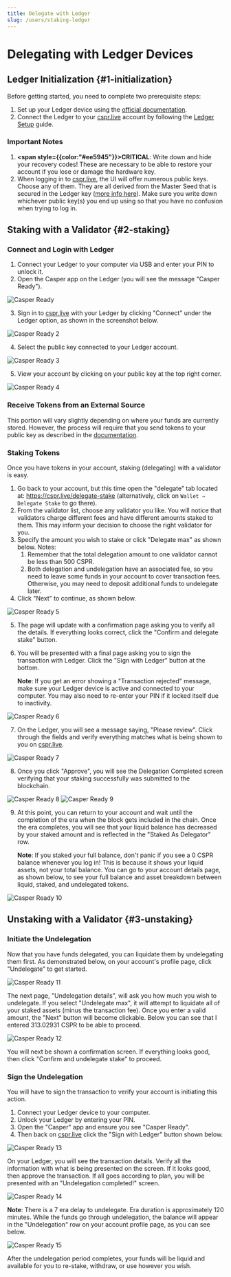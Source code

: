 ```yaml
---
title: Delegate with Ledger
slug: /users/staking-ledger
---
```




# Delegating with Ledger Devices

## Ledger Initialization {#1-initialization}

Before getting started, you need to complete two prerequisite steps:

1. Set up your Ledger device using the [official documentation](https://support.ledger.com/hc/en-us/articles/4416379141009-Casper-CSPR-?docs=true).
2. Connect the Ledger to your [cspr.live](https://cspr.live/) account by following the [Ledger Setup](./ledger-setup.md) guide.

### **Important Notes**

1. **<span style={{color:"#ee5945"}}>CRITICAL</span>**: Write down and hide your recovery codes! These are necessary to be able to restore your account if you lose or damage the hardware key.
2. When logging in to [cspr.live](https://cspr.live/), the UI will offer numerous public keys. Choose any of them. They are all derived from the Master Seed that is secured in the Ledger key ([more info here](https://www.ledger.com/academy/crypto/where-are-my-coins)). Make sure you write down whichever public key(s) you end up using so that you have no confusion when trying to log in.

## Staking with a Validator {#2-staking}

### Connect and Login with Ledger

1. Connect your Ledger to your computer via USB and enter your PIN to unlock it.
2. Open the Casper app on the Ledger (you will see the message "Casper Ready").

![Casper Ready](./_ledger-cspr-live/staking/ledger1.png)

3. Sign in to [cspr.live](https://cspr.live/) with your Ledger by clicking "Connect" under the Ledger option, as shown in the screenshot below.

![Casper Ready 2](./_ledger-cspr-live/staking/ledger2.png)

4. Select the public key connected to your Ledger account.

![Casper Ready 3](./_ledger-cspr-live/staking/ledger3.png)

5. View your account by clicking on your public key at the top right corner.

![Casper Ready 4](./_ledger-cspr-live/staking/ledger4.png)

### Receive Tokens from an External Source

This portion will vary slightly depending on where your funds are currently stored. However, the process will require that you send tokens to your public key as described in the [documentation](./ledger-setup.md#receive-tokens).

### Staking Tokens

Once you have tokens in your account, staking (delegating) with a validator is easy.

1. Go back to your account, but this time open the "delegate" tab located at: https://cspr.live/delegate-stake (alternatively, click on `Wallet ⇒ Delegate Stake` to go there).
2. From the validator list, choose any validator you like. You will notice that validators charge different fees and have different amounts staked to them. This may inform your decision to choose the right validator for you.
3. Specify the amount you wish to stake or click "Delegate max" as shown below. Notes:
   1. Remember that the total delegation amount to one validator cannot be less than 500 CSPR.
   2. Both delegation and undelegation have an associated fee, so you need to leave some funds in your account to cover transaction fees. Otherwise, you may need to deposit additional funds to undelegate later.
4. Click "Next" to continue, as shown below.

![Casper Ready 5](./_ledger-cspr-live/staking/ledger5.png)

5. The page will update with a confirmation page asking you to verify all the details. If everything looks correct, click the "Confirm and delegate stake" button.
6. You will be presented with a final page asking you to sign the transaction with Ledger. Click the "Sign with Ledger" button at the bottom.

    **Note**: If you get an error showing a "Transaction rejected" message, make sure your Ledger device is active and connected to your computer. You may also need to re-enter your PIN if it locked itself due to inactivity.

![Casper Ready 6](./_ledger-cspr-live/staking/ledger6.png)

7. On the Ledger, you will see a message saying, "Please review". Click through the fields and verify everything matches what is being shown to you on [cspr.live](https://cspr.live).

![Casper Ready 7](./_ledger-cspr-live/staking/ledger7.png)

8. Once you click "Approve", you will see the Delegation Completed screen verifying that your staking successfully was submitted to the blockchain.

![Casper Ready 8](./_ledger-cspr-live/staking/ledger8.png)
![Casper Ready 9](./_ledger-cspr-live/staking/ledger9.png)

9. At this point, you can return to your account and wait until the completion of the era when the block gets included in the chain. Once the era completes, you will see that your liquid balance has decreased by your staked amount and is reflected in the "Staked As Delegator" row.

    **Note**: If you staked your full balance, don't panic if you see a 0 CSPR balance whenever you log in! This is because it shows your liquid assets, not your total balance. You can go to your account details page, as shown below, to see your full balance and asset breakdown between liquid, staked, and undelegated tokens.

![Casper Ready 10](./_ledger-cspr-live/staking/ledger10.png)

## Unstaking with a Validator {#3-unstaking}

### Initiate the Undelegation

Now that you have funds delegated, you can liquidate them by undelegating them first. As demonstrated below, on your account's profile page, click "Undelegate" to get started.

![Casper Ready 11](./_ledger-cspr-live/staking/ledger11.png)

The next page, "Undelegation details", will ask you how much you wish to undelegate. If you select "Undelegate max", it will attempt to liquidate all of your staked assets (minus the transaction fee). Once you enter a valid amount, the "Next" button will become clickable. Below you can see that I entered 313.02931 CSPR to be able to proceed.

![Casper Ready 12](./_ledger-cspr-live/staking/ledger12.png)

You will next be shown a confirmation screen. If everything looks good, then click "Confirm and undelegate stake" to proceed.

### Sign the Undelegation

You will have to sign the transaction to verify your account is initiating this action.

1. Connect your Ledger device to your computer.
2. Unlock your Ledger by entering your PIN.
3. Open the "Casper" app and ensure you see "Casper Ready".
4. Then back on [cspr.live](https://cspr.live) click the "Sign with Ledger" button shown below.

![Casper Ready 13](./_ledger-cspr-live/staking/ledger13.png)

On your Ledger, you will see the transaction details. Verify all the information with what is being presented on the screen. If it looks good, then approve the transaction. If all goes according to plan, you will be presented with an "Undelegation completed!" screen.

![Casper Ready 14](./_ledger-cspr-live/staking/ledger14.png)

**Note**: There is a 7 era delay to undelegate. Era duration is approximately 120 minutes. While the funds go through undelegation, the balance will appear in the "Undelegation" row on your account profile page, as you can see below.

![Casper Ready 15](./_ledger-cspr-live/staking/ledger15.png)

After the undelegation period completes, your funds will be liquid and available for you to re-stake, withdraw, or use however you wish.
